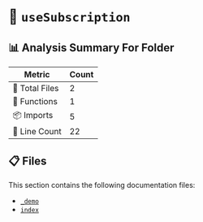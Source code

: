 # 📁 `useSubscription`

## 📊 Analysis Summary For Folder

| Metric | Count |
|--------|-------|
| 📁 Total Files | 2 |
| 🔧 Functions | 1 |
| 📦 Imports | 5 |
| 🔢 Line Count | 22 |


## 📋 Files

This section contains the following documentation files:

- [`_demo`](./_demo.md)
- [`index`](./index.md)